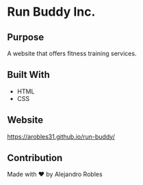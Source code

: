 # Run Buddy Inc.

## Purpose
A website that offers fitness training services.

## Built With
* HTML
* CSS

## Website
https://arobles31.github.io/run-buddy/

## Contribution
Made with ❤️ by Alejandro Robles
